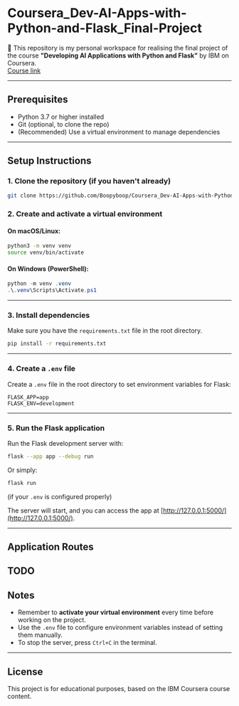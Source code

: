 
# Coursera_Dev-AI-Apps-with-Python-and-Flask_Final-Project

🧪 This repository is my personal workspace for realising the final project of the course **"Developing AI Applications with Python and Flask"** by IBM on Coursera.  
[Course link](https://www.coursera.org/learn/python-project-for-ai-application-development)

---

## Prerequisites

- Python 3.7 or higher installed  
- Git (optional, to clone the repo)  
- (Recommended) Use a virtual environment to manage dependencies  

---

## Setup Instructions

### 1. Clone the repository (if you haven't already)

```bash
git clone https://github.com/Boopyboop/Coursera_Dev-AI-Apps-with-Python-and-Flask_Final-Project.git
```

### 2. Create and activate a virtual environment

#### On macOS/Linux:

```bash
python3 -m venv venv
source venv/bin/activate
```

#### On Windows (PowerShell):

```powershell
python -m venv .venv
.\.venv\Scripts\Activate.ps1
```

---

### 3. Install dependencies

Make sure you have the `requirements.txt` file in the root directory.

```bash
pip install -r requirements.txt
```

---

### 4. Create a `.env` file

Create a `.env` file in the root directory to set environment variables for Flask:

```
FLASK_APP=app
FLASK_ENV=development
```

---

### 5. Run the Flask application

Run the Flask development server with:

```bash
flask --app app --debug run
```

Or simply:

```bash
flask run
```

(if your `.env` is configured properly)

The server will start, and you can access the app at [http://127.0.0.1:5000/](http://127.0.0.1:5000/).

---

## Application Routes

TODO
---

## Notes

- Remember to **activate your virtual environment** every time before working on the project.  
- Use the `.env` file to configure environment variables instead of setting them manually.  
- To stop the server, press `Ctrl+C` in the terminal.

---

## License

This project is for educational purposes, based on the IBM Coursera course content.
